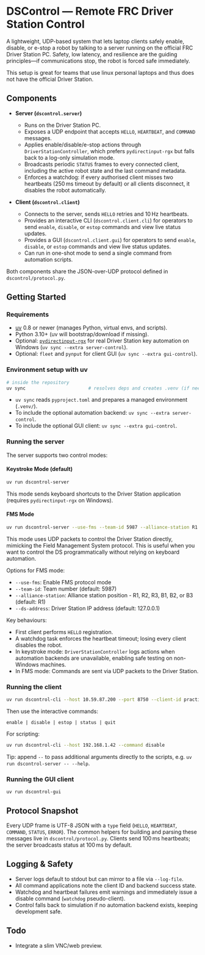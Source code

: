 # DSControl — Remote FRC Driver Station Control

A lightweight, UDP-based system that lets laptop clients safely enable, disable, or e-stop a robot by talking to a server running on the official FRC Driver Station PC. Safety, low latency, and resilience are the guiding principles—if communications stop, the robot is forced safe immediately.

This setup is great for teams that use linux personal laptops and thus does not have the official Driver Station.

## Components

- **Server (`dscontrol.server`)**
  - Runs on the Driver Station PC.
  - Exposes a UDP endpoint that accepts `HELLO`, `HEARTBEAT`, and `COMMAND` messages.
  - Applies enable/disable/e-stop actions through `DriverStationController`, which prefers `pydirectinput-rgx` but falls back to a log-only simulation mode.
  - Broadcasts periodic `STATUS` frames to every connected client, including the active robot state and the last command metadata.
  - Enforces a watchdog: if every authorised client misses two heartbeats (250 ms timeout by default) or all clients disconnect, it disables the robot automatically.

- **Client (`dscontrol.client`)**
  - Connects to the server, sends `HELLO` retries and 10 Hz heartbeats.
  - Provides an interactive CLI (`dscontrol.client.cli`) for operators to send `enable`, `disable`, or `estop` commands and view live status updates.
  - Provides a GUI (`dscontrol.client.gui`) for operators to send `enable`, `disable`, or `estop` commands and view live status updates.
  - Can run in one-shot mode to send a single command from automation scripts.

Both components share the JSON-over-UDP protocol defined in `dscontrol/protocol.py`.

## Getting Started

### Requirements

- [uv](https://docs.astral.sh/uv/) 0.8 or newer (manages Python, virtual envs, and scripts).
- Python 3.10+ (uv will bootstrap/download if missing).
- Optional: [`pydirectinput-rgx`](https://pypi.org/project/pydirectinput-rgx) for real Driver Station key automation on Windows (`uv sync --extra server-control`).
- Optional: `fleet` and `pynput` for client GUI (`uv sync --extra gui-control`).
### Environment setup with uv

```bash
# inside the repository
uv sync                       # resolves deps and creates .venv (if needed)
```

- `uv sync` reads `pyproject.toml` and prepares a managed environment (`.venv/`).
- To include the optional automation backend: `uv sync --extra server-control`.
- To include the optional GUI client: `uv sync --extra gui-control`.

### Running the server

The server supports two control modes:

#### Keystroke Mode (default)

```bash
uv run dscontrol-server
```

This mode sends keyboard shortcuts to the Driver Station application (requires `pydirectinput-rgx` on Windows).

#### FMS Mode

```bash
uv run dscontrol-server --use-fms --team-id 5987 --alliance-station R1 --ds-address 127.0.0.1
```

This mode uses UDP packets to control the Driver Station directly, mimicking the Field Management System protocol. This is useful when you want to control the DS programmatically without relying on keyboard automation.

Options for FMS mode:
- `--use-fms`: Enable FMS protocol mode
- `--team-id`: Team number (default: 5987)
- `--alliance-station`: Alliance station position - R1, R2, R3, B1, B2, or B3 (default: R1)
- `--ds-address`: Driver Station IP address (default: 127.0.0.1)

Key behaviours:

- First client performs `HELLO` registration.
- A watchdog task enforces the heartbeat timeout; losing every client disables the robot.
- In keystroke mode: `DriverStationController` logs actions when automation backends are unavailable, enabling safe testing on non-Windows machines.
- In FMS mode: Commands are sent via UDP packets to the Driver Station.

### Running the client

```bash
uv run dscontrol-cli --host 10.59.87.200 --port 8750 --client-id practice-laptop
```

Then use the interactive commands:

```
enable | disable | estop | status | quit
```

For scripting:

```bash
uv run dscontrol-cli --host 192.168.1.42 --command disable
```

Tip: append `--` to pass additional arguments directly to the scripts, e.g. `uv run dscontrol-server -- --help`.

### Running the GUI client

```
uv run dscontrol-gui
```

## Protocol Snapshot

Every UDP frame is UTF-8 JSON with a `type` field (`HELLO`, `HEARTBEAT`, `COMMAND`, `STATUS`, `ERROR`). The common helpers for building and parsing these messages live in `dscontrol/protocol.py`. Clients send 100 ms heartbeats; the server broadcasts status at 100 ms by default.

## Logging & Safety

- Server logs default to stdout but can mirror to a file via `--log-file`.
- All command applications note the client ID and backend success state.
- Watchdog and heartbeat failures emit warnings and immediately issue a disable command (`watchdog` pseudo-client).
- Control falls back to simulation if no automation backend exists, keeping development safe.

## Todo

- Integrate a slim VNC/web preview.
